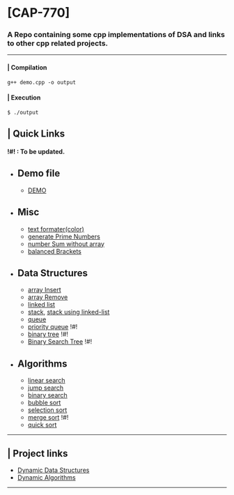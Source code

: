 # [CAP-770]
### A Repo containing some cpp implementations of DSA and links to other cpp related projects.
---

#### | Compilation
    g++ demo.cpp -o output
#### | Execution
    $ ./output


## | Quick Links 
#### !#! : To be updated.
* ## Demo file
  * [DEMO](src/demo.cpp)
* ## Misc
  * [text formater(color)](src/textFormater.cpp)
  * [generate Prime Numbers](src/generatePrimeNumbers.cpp)
  * [number Sum without array](src/numberSum_withoutarray.cpp)
  * [balanced Brackets](src/balancedBrackets.cpp)
* ## Data Structures
  * [array Insert](src/arrayInsert.cpp)
  * [array Remove](src/arrayRemove.cpp)
  * [linked list](src/linkedList.cpp)
  * [stack](src/stack.cpp), [stack using linked-list](src/stackll.cpp)
  * [queue](src/queue.cpp)
  * [priority queue](src/priorityQueue.cpp) !#!
  * [binary tree](src/binaryTree.cpp) !#!
  * [Binary Search Tree](src/bst.cpp) !#!
* ## Algorithms
  * [linear search](src/linearSearch.cpp)
  * [jump search](src/jumpSearch.cpp)
  * [binary search](src/binarySearch.cpp)
  * [bubble sort](src/bubbleSort.cpp)
  * [selection sort](src/selectionSort.cpp)
  * [merge sort](src/mergeSort.cpp) !#!
  * [quick sort](src/quickSort.cpp)
---
## | Project links
* [Dynamic Data Structures](https://github.com/shantanubindhani/Dynamic_Datastructures/)
* [Dynamic Algorithms](https://github.com/shantanubindhani/Dynamic_Algorithms)
---
